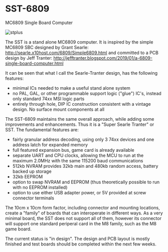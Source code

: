 # SST-6809
MC6809 Single Board Computer

![stplus](https://github.com/KenWillmott/SST-6809/assets/17345651/79f8bfa9-7ee8-4123-8c67-81ffb22ece3e)

The SST is a stand alone MC6809 computer. It is inspired by the simple MC6809 SBC designed by Grant Searle:
http://searle.x10host.com/6809/Simple6809.html
and committed to a PCB design by Jeff Tranter:
http://jefftranter.blogspot.com/2019/01/a-6809-single-board-computer.html

It can be seen that what I call the Searle-Tranter design, has the following features:
- minimal ICs needed to make a useful stand alone system
- no PAL, GAL, or other programmable support logic ("glue") IC's, instead only standard 74xx MSI logic parts
- entirely through hole, DIP IC construction consistent with a vintage design. No surface mount components at all

The SST-6809 maintains the same overall approach, while adding some improvements and enhancements. Thus it is a "Super Searle Tranter" or SST. The fundamental features are:
- fairly granular address decoding, using only 3 74xx devices and one address latch for expanded memory
- full featured expansion bus, game card is already available
- separate UART and CPU clocks, allowing the MCU to run at the maximum 2.0MHz with the same 115200 baud communications
- 512kb NVRAM provides 32kb main and 480kb random access, battery backed up storage
- 32kb EEPROM
- option to swap NVRAM and EEPROM (thus theoretically possible to run with no EEPROM installed)
- option to use either USB adapter power, or 5V provided at screw connector terminals

The 10cm x 10cm form factor, including connector and mounting locations, create a "family" of boards that can interoperate in different ways. As a very minimal board, the SST does not support all of them, however its connector will support one standard periperal card in the M8 family, such as the M8 game board.

The current status is "in design". The design and PCB layout is mostly finished and test boards should be completed within the next few weeks.
